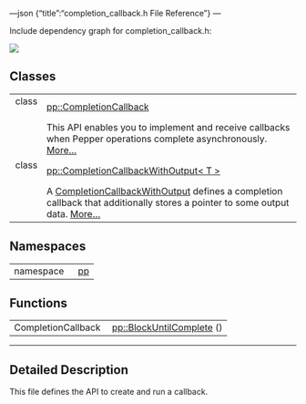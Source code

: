 —json {“title”:“completion\_callback.h File Reference”} —

Include dependency graph for completion\_callback.h:

![](/docs/native-client/pepper_beta/cpp/completion__callback_8h__incl.png)

Classes
-------

<table><tbody><tr class="odd"><td style="text-align: right;">class  </td><td><a href="/docs/native-client/pepper_beta/cpp/classpp_1_1_completion_callback/" class="el">pp::CompletionCallback</a></td></tr><tr class="even"><td style="text-align: right;"> </td><td>This API enables you to implement and receive callbacks when Pepper operations complete asynchronously. <a href="/docs/native-client/pepper_beta/cpp/classpp_1_1_completion_callback#details">More…</a><br />
</td></tr><tr class="odd"><td style="text-align: right;">class  </td><td><a href="/docs/native-client/pepper_beta/cpp/classpp_1_1_completion_callback_with_output/" class="el">pp::CompletionCallbackWithOutput&lt; T &gt;</a></td></tr><tr class="even"><td style="text-align: right;"> </td><td>A <a href="/docs/native-client/pepper_beta/cpp/classpp_1_1_completion_callback_with_output/" class="el" title="A CompletionCallbackWithOutput defines a completion callback that additionally stores a pointer to so...">CompletionCallbackWithOutput</a> defines a completion callback that additionally stores a pointer to some output data. <a href="/docs/native-client/pepper_beta/cpp/classpp_1_1_completion_callback_with_output#details">More…</a><br />
</td></tr></tbody></table>

Namespaces
----------

<table><tbody><tr class="odd"><td style="text-align: right;">namespace  </td><td><a href="/docs/native-client/pepper_beta/cpp/namespacepp/" class="el">pp</a></td></tr></tbody></table>

Functions
---------

<table><tbody><tr class="odd"><td style="text-align: right;">CompletionCallback </td><td><a href="/docs/native-client/pepper_beta/cpp/namespacepp#a720b2df07621eabf59bdbae84ab80f47" class="el">pp::BlockUntilComplete</a> ()</td></tr></tbody></table>

------------------------------------------------------------------------

<span id="details" class="anchor" style="margin: 0;"></span>

Detailed Description
--------------------

This file defines the API to create and run a callback.
